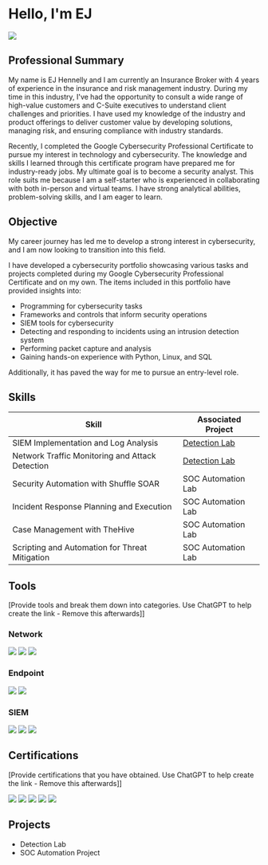 # Hello, I'm EJ
<a href="https://www.linkedin.com/in/ej-hennelly-8ab907168"><img src="https://img.shields.io/badge/-LinkedIn-0072b1?&style=for-the-badge&logo=linkedin&logoColor=white" /></a>

## Professional Summary

My name is EJ Hennelly and I am currently an Insurance Broker with 4 years of experience in the insurance and risk management industry. During my time in this industry, I've had the opportunity to consult a wide range of high-value customers and C-Suite executives to understand client challenges and priorities. I have used my knowledge of the industry and product offerings to deliver customer value by developing solutions, managing risk, and ensuring compliance with industry standards.

Recently, I completed the Google Cybersecurity Professional Certificate to pursue my interest in technology and cybersecurity. The knowledge and skills I learned through this certificate program have prepared me for industry-ready jobs. My ultimate goal is to become a security analyst. This role suits me because I am a self-starter who is experienced in collaborating with both in-person and virtual teams. I have strong analytical abilities, problem-solving skills, and I am eager to learn. 

## Objective

My career journey has led me to develop a strong interest in cybersecurity, and I am now looking to transition into this field. 

I have developed a cybersecurity portfolio showcasing various tasks and projects completed during my Google Cybersecurity Professional Certificate and on my own. The items  included in this portfolio have provided insights into:
- Programming for cybersecurity tasks
- Frameworks and controls that inform security operations
- SIEM tools for cybersecurity
- Detecting and responding to incidents using an intrusion detection system
- Performing packet capture and analysis
- Gaining hands-on experience with Python, Linux, and SQL

Additionally, it has paved the way for me to pursue an entry-level role. 

## Skills

| Skill                                         | Associated Project         |
|-----------------------------------------------|----------------------------|
| SIEM Implementation and Log Analysis          | <a href="https://google.com">Detection Lab</a>|
| Network Traffic Monitoring and Attack Detection | <a href="https://google.com">Detection Lab</a>|
| Security Automation with Shuffle SOAR         | SOC Automation Lab|
| Incident Response Planning and Execution      | SOC Automation Lab|
| Case Management with TheHive                  | SOC Automation Lab|
| Scripting and Automation for Threat Mitigation | SOC Automation Lab|

## Tools
[Provide tools and break them down into categories. Use ChatGPT to help create the link - Remove this afterwards]]

### Network
<div>
    <img src="https://img.shields.io/badge/-Wireshark-1679A7?&style=for-the-badge&logo=Wireshark&logoColor=white" />
    <img src="https://img.shields.io/badge/-Suricata-EF3B2D?&style=for-the-badge&logo=Suricata&logoColor=white" />
    <img src="https://img.shields.io/badge/-Zeek-777BB4?&style=for-the-badge&logo=Zeek&logoColor=white" />
</div>

### Endpoint
<div>
    <img src="https://img.shields.io/badge/-Microsoft_Defender_for_Endpoint-00A4EF?&style=for-the-badge&logo=Microsoft&logoColor=white" />
    <img src="https://img.shields.io/badge/-Velociraptor-4B275F?&style=for-the-badge&logo=Velociraptor&logoColor=white" />
</div>

### SIEM
<div>
    <img src="https://img.shields.io/badge/-Microsoft_Sentinel-0078D4?&style=for-the-badge&logo=Microsoft&logoColor=white" />
    <img src="https://img.shields.io/badge/-Splunk-000000?&style=for-the-badge&logo=Splunk&logoColor=white" />
    <img src="https://img.shields.io/badge/-Elastic-005571?&style=for-the-badge&logo=Elastic&logoColor=white" />
</div>

## Certifications
[Provide certifications that you have obtained. Use ChatGPT to help create the link - Remove this afterwards]]
<div>
<img src="https://img.shields.io/badge/-Security%2B-FF0000?&style=for-the-badge&logo=CompTIA&logoColor=white" />
<img src="https://img.shields.io/badge/-Network%2B-007ACC?&style=for-the-badge&logo=CompTIA&logoColor=white" />
<img src="https://img.shields.io/badge/-A%2B-4D4D4D?&style=for-the-badge&logo=CompTIA&logoColor=white" />
<img src="https://img.shields.io/badge/-CDSA-006400?&style=for-the-badge&logoColor=white" />
<img src="https://img.shields.io/badge/-CCD-000080?&style=for-the-badge&logoColor=white" />
</div>

## Projects
- Detection Lab
- SOC Automation Project
